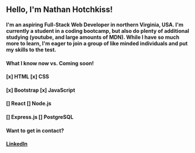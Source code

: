 ## **Hello, I'm Nathan Hotchkiss!**

#### I'm an aspiring Full-Stack Web Developer in northern Virginia, USA. I'm currently a student in a coding bootcamp, but also do plenty of additional studying (youtube, and large amounts of MDN). While I have so much more to learn, I'm eager to join a group of like minded individuals and put my skills to the test.

#### What I know now vs. Coming soon!
#### [x] HTML        [x] CSS
#### [x] Bootstrap   [x] JavaScript
#### [] React        [] Node.js
#### [] Express.js   [] PostgreSQL


#### Want to get in contact? 
#### [LinkedIn](https://www.linkedin.com/in/nathanielhotchkiss/)
